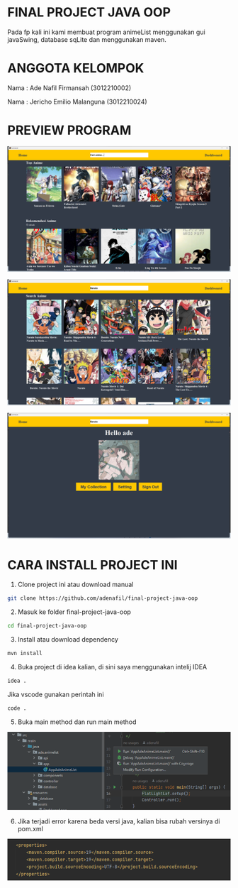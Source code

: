 # FINAL PROJECT JAVA OOP
Pada fp kali ini kami membuat program animeList menggunakan gui javaSwing, database sqLite
dan menggunakan maven.

# ANGGOTA KELOMPOK
<p>Nama : Ade Nafil Firmansah (3012210002)</p>
<p>Nama : Jericho Emilio Malanguna (3012210024)</p>

# PREVIEW PROGRAM

![HOME PAGE](https://raw.githubusercontent.com/adenafil/final-project-java-oop/main/src/main/resources/assets/Home.png "HOME PAGE")

![SEARCH PAGE](https://raw.githubusercontent.com/adenafil/final-project-java-oop/main/src/main/resources/assets/Search.png "SEARCH PAGE")

![DASHBOARD PAGE](https://raw.githubusercontent.com/adenafil/final-project-java-oop/main/src/main/resources/assets/Dashboard.png "DASHBOARD PAGE")

# CARA INSTALL PROJECT INI

1. Clone project ini atau download manual

```sh
git clone https://github.com/adenafil/final-project-java-oop
```

2. Masuk ke folder final-project-java-oop
```sh
cd final-project-java-oop
```
3. Install atau download dependency
```sh
mvn install
```
4. Buka project di idea kalian, di sini saya menggunakan intelij IDEA
```sh
idea .
```
Jika vscode gunakan perintah ini
```sh
code .
```
5. Buka main method dan run main method

![MAIN METHOD](https://raw.githubusercontent.com/adenafil/final-project-java-oop/main/src/main/resources/assets/mainmethod.png "MAIN METHOD")

6. Jika terjadi error karena beda versi java, kalian bisa rubah versinya di pom.xml

![PENTING](https://github.com/adenafil/final-project-java-oop/blob/main/src/main/resources/assets/penting.png "PENTING")




